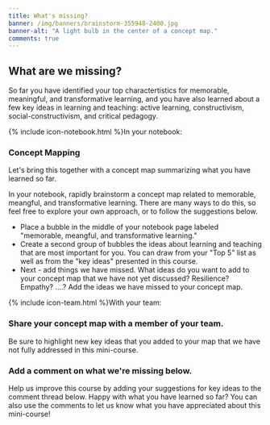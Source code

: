 ```yaml
---
title: What's missing?
banner: /img/banners/brainstorm-355948-2400.jpg
banner-alt: "A light bulb in the center of a concept map."
comments: true
---
```

## What are we missing?
<!-- todo: consider - topic mapping activity - questions - some integrative activity that brings together top 5 with key ideas and asks - what is missing? -->

So far you have identified your top charactertistics for memorable, meaningful, and transformative learning, and you have also learned about a few key ideas in learning and teaching: active learning, constructivism, social-constructivism, and critical pedagogy.

<div class="card my-5 shadow-sm">
  <div class="card-header">
    <span>{% include icon-notebook.html %}In your notebook:</span>
  </div>
  <div class="card-body">
    <h3 class="card-title">Concept Mapping</h3>
    <p class="card-text">Let's bring this together with a concept map summarizing what you have learned so far.</p>
    <p>In your notebook, rapidly brainstorm a concept map related to memorable, meangful, and transformative learning. There are many ways to do this, so feel free to explore your own approach, or to follow the suggestions below.</p>
    <ul>
        <li>Place a bubble in the middle of your notebook page labeled "memorable, meangful, and transformative learning."</li>
        <li>Create a second group of bubbles the ideas about learning and teaching that are most important for you. You can draw from your "Top 5" list as well as from the "key ideas" presented in this course.</li>
        <li>Next - add things we have missed. What ideas do you want to add to your concept map that we have not yet discussed? Resilience? Empathy? ....? Add the ideas we have missed to your concept map.</li>
    </ul>
  </div>
</div>

<!-- todo:: The final product might look something like this: {% include placeholder.html %} -->

<div class="card my-5 shadow-sm">
  <div class="card-header">
    <span>{% include icon-team.html %}With your team:</span>
  </div>
  <div class="card-body">
    <h3 class="card-title">Share your concept map with a member of your team.</h3>
    <p class="card-text">Be sure to highlight new key ideas that you added to your map that we have not fully addressed in this mini-course.</p>
    <h3>Add a comment on what we're missing below.</h3>
    <p>Help us improve this course by adding your suggestions for key ideas to the comment thread below. Happy with what you have learned so far? You can also use the comments to let us know what you have appreciated about this mini-course!</p>
    <!--
    <ul>
        <li>An optional list of steps</li>
        <li>or questions</li>
        <li>to work on.</li>
    </ul>
    <div class="card-footer">
        <h4>Tips</h4>
        <ul>
            <li>An optional list</li>
            <li>of helpful tips</li>
        </ul>
    </div>
    -->
  </div>
</div>